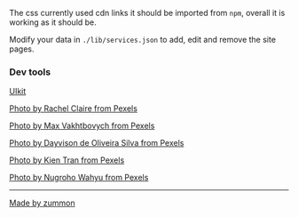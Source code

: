 The css currently used cdn links it should be imported from `npm`, overall it is working as it should be.

Modify your data in `./lib/services.json` to add, edit and remove the site pages.

### Dev tools

[UIkit](https://getuikit.com/)

[Photo by Rachel Claire from Pexels](https://www.pexels.com/photo/interior-details-of-modern-bar-with-wooden-furniture-and-arched-wall-5490909/)

[Photo by Max Vakhtbovych from Pexels](https://www.pexels.com/photo/contemporary-apartment-with-cozy-sofa-and-minimalist-furniture-6585764/)

[Photo by Dayvison de Oliveira Silva from Pexels](https://www.pexels.com/photo/cozy-living-room-design-with-comfy-sofa-and-creative-lamp-5696287/)

[Photo by Kien Tran from Pexels](https://www.pexels.com/photo/hotel-house-table-luxury-5814952/)

[Photo by Nugroho Wahyu from Pexels](https://www.pexels.com/photo/brown-wooden-table-with-chair-3097112/)

---

[Made by zummon](https://zummon.page/)
